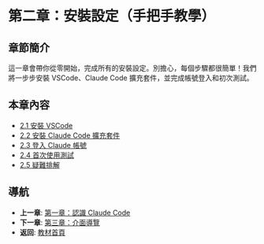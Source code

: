 # 第二章：安裝設定（手把手教學）

## 章節簡介

這一章會帶你從零開始，完成所有的安裝設定。別擔心，每個步驟都很簡單！我們將一步步安裝 VSCode、Claude Code 擴充套件，並完成帳號登入和初次測試。

## 本章內容

- [2.1 安裝 VSCode](./2.1-install-vscode.md)
- [2.2 安裝 Claude Code 擴充套件](./2.2-install-extension.md)
- [2.3 登入 Claude 帳號](./2.3-login.md)
- [2.4 首次使用測試](./2.4-first-test.md)
- [2.5 疑難排解](./2.5-troubleshooting.md)

## 導航

- **上一章**: [第一章：認識 Claude Code](../chapter1/README.md)
- **下一章**: [第三章：介面導覽](../chapter3/README.md)
- **返回**: [教材首頁](../../README.md)
